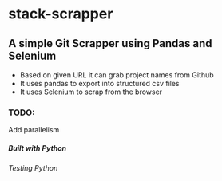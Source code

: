 # stack-scrapper

## A simple Git Scrapper using Pandas and Selenium

- Based on given URL it can grab project names from Github
- It uses pandas to export into structured csv files
- It uses Selenium to scrap from the browser

### TODO:
Add parallelism

##### Built with Python
###### Testing Python 

